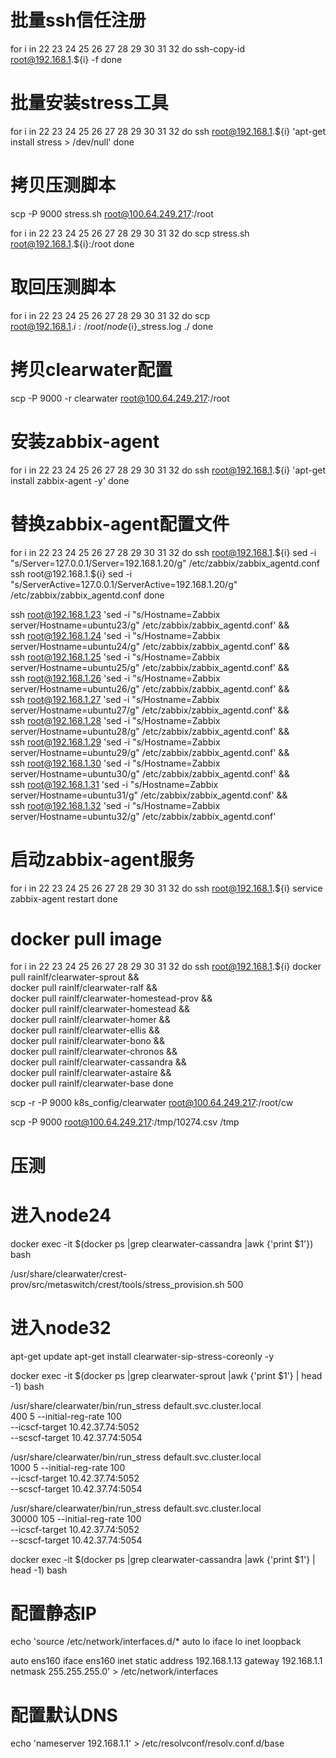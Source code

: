 # 批量ssh信任注册
for i in 22 23 24 25 26 27 28 29 30 31 32
do
    ssh-copy-id root@192.168.1.${i} -f
done

# 批量安装stress工具
for i in 22 23 24 25 26 27 28 29 30 31 32
do
    ssh root@192.168.1.${i} 'apt-get install stress > /dev/null'
done

# 拷贝压测脚本
scp -P 9000 stress.sh root@100.64.249.217:/root

for i in 22 23 24 25 26 27 28 29 30 31 32
do
    scp stress.sh root@192.168.1.${i}:/root
done

# 取回压测脚本
for i in 22 23 24 25 26 27 28 29 30 31 32
do
    scp root@192.168.1.${i}:/root/node${i}_stress.log ./
done

# 拷贝clearwater配置
scp -P 9000 -r clearwater root@100.64.249.217:/root

# 安装zabbix-agent
for i in 22 23 24 25 26 27 28 29 30 31 32
do
    ssh root@192.168.1.${i} 'apt-get install zabbix-agent -y'
done

# 替换zabbix-agent配置文件
for i in 22 23 24 25 26 27 28 29 30 31 32
do
    ssh root@192.168.1.${i} sed -i "s/Server=127.0.0.1/Server=192.168.1.20/g" /etc/zabbix/zabbix_agentd.conf
    ssh root@192.168.1.${i} sed -i "s/ServerActive=127.0.0.1/ServerActive=192.168.1.20/g" /etc/zabbix/zabbix_agentd.conf
done

ssh root@192.168.1.23 'sed -i "s/Hostname=Zabbix server/Hostname=ubuntu23/g" /etc/zabbix/zabbix_agentd.conf' && \
ssh root@192.168.1.24 'sed -i "s/Hostname=Zabbix server/Hostname=ubuntu24/g" /etc/zabbix/zabbix_agentd.conf' && \
ssh root@192.168.1.25 'sed -i "s/Hostname=Zabbix server/Hostname=ubuntu25/g" /etc/zabbix/zabbix_agentd.conf' && \
ssh root@192.168.1.26 'sed -i "s/Hostname=Zabbix server/Hostname=ubuntu26/g" /etc/zabbix/zabbix_agentd.conf' && \
ssh root@192.168.1.27 'sed -i "s/Hostname=Zabbix server/Hostname=ubuntu27/g" /etc/zabbix/zabbix_agentd.conf' && \
ssh root@192.168.1.28 'sed -i "s/Hostname=Zabbix server/Hostname=ubuntu28/g" /etc/zabbix/zabbix_agentd.conf' && \
ssh root@192.168.1.29 'sed -i "s/Hostname=Zabbix server/Hostname=ubuntu29/g" /etc/zabbix/zabbix_agentd.conf' && \
ssh root@192.168.1.30 'sed -i "s/Hostname=Zabbix server/Hostname=ubuntu30/g" /etc/zabbix/zabbix_agentd.conf' && \
ssh root@192.168.1.31 'sed -i "s/Hostname=Zabbix server/Hostname=ubuntu31/g" /etc/zabbix/zabbix_agentd.conf' && \
ssh root@192.168.1.32 'sed -i "s/Hostname=Zabbix server/Hostname=ubuntu32/g" /etc/zabbix/zabbix_agentd.conf'

# 启动zabbix-agent服务
for i in 22 23 24 25 26 27 28 29 30 31 32
do
    ssh root@192.168.1.${i} service zabbix-agent restart
done

# docker pull image
for i in 22 23 24 25 26 27 28 29 30 31 32
do
    ssh root@192.168.1.${i} 
docker pull rainlf/clearwater-sprout && \
docker pull rainlf/clearwater-ralf && \
docker pull rainlf/clearwater-homestead-prov && \
docker pull rainlf/clearwater-homestead && \
docker pull rainlf/clearwater-homer && \
docker pull rainlf/clearwater-ellis && \
docker pull rainlf/clearwater-bono && \
docker pull rainlf/clearwater-chronos && \
docker pull rainlf/clearwater-cassandra && \
docker pull rainlf/clearwater-astaire && \
docker pull rainlf/clearwater-base
done



scp -r -P 9000 k8s_config/clearwater root@100.64.249.217:/root/cw

scp -P 9000 root@100.64.249.217:/tmp/10274.csv /tmp

# 压测
# 进入node24
docker exec -it $(docker ps |grep clearwater-cassandra |awk {'print $1'}) bash
    
/usr/share/clearwater/crest-prov/src/metaswitch/crest/tools/stress_provision.sh 500

# 进入node32
apt-get update
apt-get install clearwater-sip-stress-coreonly -y

docker exec -it $(docker ps |grep clearwater-sprout |awk {'print $1'} | head -1) bash

/usr/share/clearwater/bin/run_stress default.svc.cluster.local \
            400 5  --initial-reg-rate 100 \
            --icscf-target 10.42.37.74:5052 \
            --scscf-target 10.42.37.74:5054

/usr/share/clearwater/bin/run_stress default.svc.cluster.local \
            1000 5  --initial-reg-rate 100 \
            --icscf-target 10.42.37.74:5052 \
            --scscf-target 10.42.37.74:5054

/usr/share/clearwater/bin/run_stress default.svc.cluster.local \
            30000 105  --initial-reg-rate 100 \
            --icscf-target 10.42.37.74:5052 \
            --scscf-target 10.42.37.74:5054
    
docker exec -it $(docker ps |grep clearwater-cassandra |awk {'print $1'} | head -1) bash


# 配置静态IP
echo 'source /etc/network/interfaces.d/*
auto lo
iface lo inet loopback

auto ens160
iface ens160 inet static
address 192.168.1.13
gateway 192.168.1.1
netmask 255.255.255.0' > /etc/network/interfaces 

# 配置默认DNS
echo 'nameserver 192.168.1.1' > /etc/resolvconf/resolv.conf.d/base